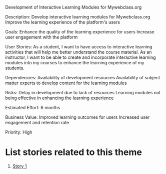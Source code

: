 Development of Interactive Learning Modules for Mywebclass.org

Description: Develop interactive learning modules for Mywebclass.org
Improve the learning experience of the platform's users

Goals: Enhance the quality of the learning experience for users
Increase user engagement with the platform

User Stories: As a student, I want to have access to interactive learning activities that will help me better understand the course material.
As an instructor, I want to be able to create and incorporate interactive learning modules into my courses to enhance the learning experience of my students.

Dependencies: Availability of development resources
Availability of subject matter experts to develop content for the learning modules

Risks: Delay in development due to lack of resources
Learning modules not being effective in enhancing the learning experience

Estimated Effort: 6 months

Business Value: Improved learning outcomes for users
Increased user engagement and retention rate

Priority: High

# List stories related to this theme
1. [Story 1](https://github.com/Rohan-Parekh/mywebclass-agile-docs/blob/main/documentation/templates/theme/initiatives/epics/stories/story_template.md)